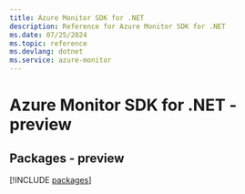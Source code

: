 ```yaml
---
title: Azure Monitor SDK for .NET
description: Reference for Azure Monitor SDK for .NET
ms.date: 07/25/2024
ms.topic: reference
ms.devlang: dotnet
ms.service: azure-monitor
---
```

# Azure Monitor SDK for .NET - preview
## Packages - preview
[!INCLUDE [packages](monitor-index.md)]